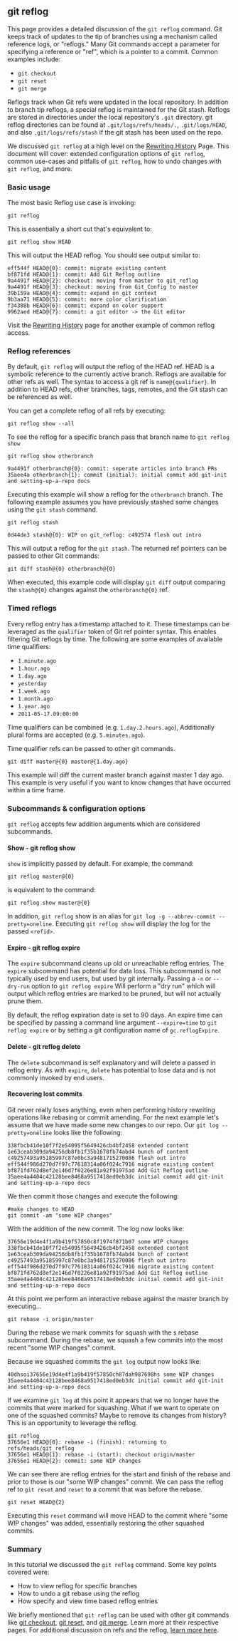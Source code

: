 ## git reflog

This page provides a detailed discussion of the `git reflog` command. Git keeps track of updates to the tip of branches using a mechanism called reference logs, or "reflogs." Many Git commands accept a parameter for specifying a reference or "ref", which is a pointer to a commit. Common examples include:  
- `git checkout`  
- `git reset`  
- `git merge`  

Reflogs track when Git refs were updated in the local repository. In addition to branch tip reflogs, a special reflog is maintained for the Git stash. Reflogs are stored in directories under the local repository's `.git` directory. git reflog directories can be found at `.git/logs/refs/heads/.`, `.git/logs/HEAD`, and also `.git/logs/refs/stash` if the git stash has been used on the repo.

We discussed `git reflog` at a high level on the [Rewriting History](https://www.atlassian.com/git/tutorials/rewriting-history) Page. This document will cover: extended configuration options of `git reflog`, common use-cases and pitfalls of `git reflog`, how to undo changes with `git reflog`, and more.

### Basic usage

The most basic Reflog use case is invoking:

```
git reflog
```

This is essentially a short cut that's equivalent to:

```
git reflog show HEAD
```

This will output the HEAD reflog. You should see output similar to:

```
eff544f HEAD@{0}: commit: migrate existing content
bf871fd HEAD@{1}: commit: Add Git Reflog outline
9a4491f HEAD@{2}: checkout: moving from master to git_reflog
9a4491f HEAD@{3}: checkout: moving from Git_Config to master
39b159a HEAD@{4}: commit: expand on git context 
9b3aa71 HEAD@{5}: commit: more color clarification
f34388b HEAD@{6}: commit: expand on color support 
9962aed HEAD@{7}: commit: a git editor -> the Git editor
```

Visit the [Rewriting History](https://www.atlassian.com/git/tutorials/rewriting-history) page for another example of common reflog access.

### Reflog references

By default, `git reflog` will output the reflog of the HEAD ref. HEAD is a symbolic reference to the currently active branch. Reflogs are available for other refs as well. The syntax to access a git ref is `name@{qualifier}`. In addition to HEAD refs, other branches, tags, remotes, and the Git stash can be referenced as well.

You can get a complete reflog of all refs by executing:

```
git reflog show --all
```

To see the reflog for a specific branch pass that branch name to `git reflog show`

```
git reflog show otherbranch

9a4491f otherbranch@{0}: commit: seperate articles into branch PRs
35aee4a otherbranch{1}: commit (initial): initial commit add git-init and setting-up-a-repo docs
```

Executing this example will show a reflog for the `otherbranch` branch. The following example assumes you have previously stashed some changes using the `git stash` command.

```
git reflog stash

0d44de3 stash@{0}: WIP on git_reflog: c492574 flesh out intro
```

This will output a reflog for the `git stash`. The returned ref pointers can be passed to other Git commands:

```
git diff stash@{0} otherbranch@{0}
```

When executed, this example code will display `git diff` output comparing the `stash@{0}` changes against the `otherbranch@{0}` ref.

### Timed reflogs

Every reflog entry has a timestamp attached to it. These timestamps can be leveraged as the `qualifier` token of Git ref pointer syntax. This enables filtering Git reflogs by time. The following are some examples of available time qualifiers:  
- `1.minute.ago`  
- `1.hour.ago`  
- `1.day.ago`  
- `yesterday`  
- `1.week.ago`  
- `1.month.ago`  
- `1.year.ago`  
- `2011-05-17.09:00:00`  
 
Time qualifiers can be combined (e.g. `1.day.2.hours.ago`), Additionally plural forms are accepted (e.g. `5.minutes.ago`).

Time qualifier refs can be passed to other git commands.

```
git diff master@{0} master@{1.day.ago}
```

This example will diff the current master branch against master 1 day ago. This example is very useful if you want to know changes that have occurred within a time frame.

### Subcommands & configuration options

`git reflog` accepts few addition arguments which are considered subcommands.

#### Show - git reflog show

`show` is implicitly passed by default. For example, the command:

```
git reflog master@{0}
```

is equivalent to the command:

```
git reflog show master@{0}
```

In addition, `git reflog` show is an alias for `git log -g --abbrev-commit --pretty=oneline`. Executing `git reflog show` will display the log for the passed `<refid>`.

#### Expire - git reflog expire

The `expire` subcommand cleans up old or unreachable reflog entries. The `expire` subcommand has potential for data loss. This subcommand is not typically used by end users, but used by git internally. Passing a `-n` or `--dry-run` option to `git reflog expire` Will perform a "dry run" which will output which reflog entries are marked to be pruned, but will not actually prune them.

By default, the reflog expiration date is set to 90 days. An expire time can be specified by passing a command line argument `--expire=time` to `git reflog expire` or by setting a git configuration name of `gc.reflogExpire`.

#### Delete - git reflog delete

The `delete` subcommand is self explanatory and will delete a passed in reflog entry. As with `expire`, `delete` has potential to lose data and is not commonly invoked by end users.

#### Recovering lost commits

Git never really loses anything, even when performing history rewriting operations like rebasing or commit amending. For the next example let's assume that we have made some new changes to our repo. Our `git log --pretty=oneline` looks like the following:

```
338fbcb41de10f7f2e54095f5649426cb4bf2458 extended content
1e63ceab309da94256db8fb1f35b1678fb74abd4 bunch of content
c49257493a95185997c87e0bc3a9481715270086 flesh out intro
eff544f986d270d7f97c77618314a06f024c7916 migrate existing content
bf871fd762d8ef2e146d7f0226e81a92f91975ad Add Git Reflog outline
35aee4a4404c42128bee8468a9517418ed0eb3dc initial commit add git-init and setting-up-a-repo docs
```

We then commit those changes and execute the following:

```
#make changes to HEAD
git commit -am "some WIP changes"
```

With the addition of the new commit. The log now looks like:

```
37656e19d4e4f1a9b419f57850c8f1974f871b07 some WIP changes
338fbcb41de10f7f2e54095f5649426cb4bf2458 extended content
1e63ceab309da94256db8fb1f35b1678fb74abd4 bunch of content
c49257493a95185997c87e0bc3a9481715270086 flesh out intro
eff544f986d270d7f97c77618314a06f024c7916 migrate existing content
bf871fd762d8ef2e146d7f0226e81a92f91975ad Add Git Reflog outline
35aee4a4404c42128bee8468a9517418ed0eb3dc initial commit add git-init and setting-up-a-repo docs
```

At this point we perform an interactive rebase against the master branch by executing...

```
git rebase -i origin/master
```

During the rebase we mark commits for squash with the s rebase subcommand. During the rebase, we squash a few commits into the most recent "some WIP changes" commit.

Because we squashed commits the `git log` output now looks like:

```
40dhsoi37656e19d4e4f1a9b419f57850ch87dah987698hs some WIP changes
35aee4a4404c42128bee8468a9517418ed0eb3dc initial commit add git-init and setting-up-a-repo docs
```

If we examine `git log` at this point it appears that we no longer have the commits that were marked for squashing. What if we want to operate on one of the squashed commits? Maybe to remove its changes from history? This is an opportunity to leverage the reflog.

```
git reflog
37656e1 HEAD@{0}: rebase -i (finish): returning to refs/heads/git_reflog
37656e1 HEAD@{1}: rebase -i (start): checkout origin/master
37656e1 HEAD@{2}: commit: some WIP changes
```

We can see there are reflog entries for the start and finish of the rebase and prior to those is our "some WIP changes" commit. We can pass the reflog ref to `git reset` and `reset` to a commit that was before the rebase.

```
git reset HEAD@{2}
```

Executing this `reset` command will move HEAD to the commit where "some WIP changes" was added, essentially restoring the other squashed commits.

### Summary

In this tutorial we discussed the `git reflog` command. Some key points covered were:  
- How to view reflog for specific branches  
- How to undo a git rebase using the reflog  
- How specify and view time based reflog entries  

We briefly mentioned that `git reflog` can be used with other git commands like [git checkout](https://www.atlassian.com/git/tutorials/using-branches#git-checkout), [git reset](https://www.atlassian.com/git/tutorials/resetting-checking-out-and-reverting), and [git merge](https://www.atlassian.com/git/tutorials/git-merge). Learn more at their respective pages. For additional discussion on refs and the reflog, [learn more here](https://www.atlassian.com/git/tutorials/refs-and-the-reflog).
